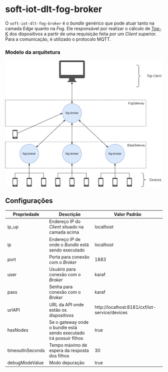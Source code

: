 # soft-iot-dlt-fog-broker

O `soft-iot-dlt-fog-broker` é o *bundle* genérico que pode atuar tanto na camada *Edge* quanto na *Fog*. Ele responsável por realizar o cálculo de [Top-K](https://www.sciencedirect.com/science/article/abs/pii/S002002551830714X#:~:text=A%20Top-k%20retrieval%20algorithm%20returns%20the%20k%20best%20answers,take%20into%20consideration%20execution%20time.) dos dispositivos a partir de uma requisição feita por um *Client* superior. <br/>
Para a comunicação, é utilizado o protocolo MQTT. 

### Modelo da arquitetura

<p align="center">
  <img src="./assets/architecture-diagram-fog-broker.png" width="580px" />
</p>

## Configurações

Propriedade | Descrição | Valor Padrão
------------|-----------|-------------
ip_up | Endereço IP do *Client* situado na camada acima | localhost
ip | Endereço IP de onde o *Bundle* está sendo executado | localhost 
port | Porta para conexão com o *Broker* | 1883
user | Usuário para conexão com o *Broker* | karaf
pass | Senha para conexão com o *Broker* | karaf
urlAPI | URL da API onde estão os dispositivos | http://localhost:8181/cxf/iot-service/devices
hasNodes | Se o gateway onde o bundle está sendo executado irá possuir filhos | true
timeoutInSeconds | Tempo máximo de espera da resposta dos filhos | 30
debugModeValue | Modo depuração | true